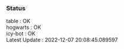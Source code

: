 ### Status


table : OK  
hogwarts : OK  
icy-bot : OK  
Latest Update : 2022-12-07 20:08:45.089597
